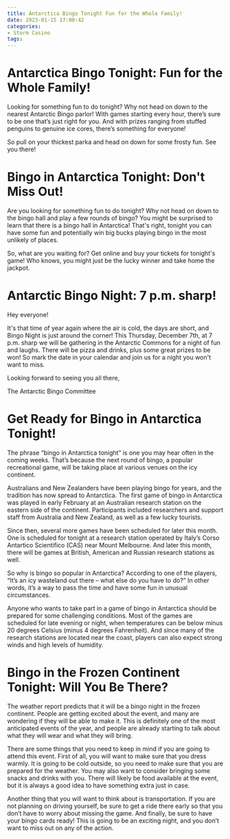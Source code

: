 ```yaml
---
title: Antarctica Bingo Tonight Fun for the Whole Family!
date: 2023-01-15 17:00:42
categories:
- Storm Casino
tags:
---
```



#  Antarctica Bingo Tonight: Fun for the Whole Family!

Looking for something fun to do tonight? Why not head on down to the nearest Antarctic Bingo parlor! With games starting every hour, there’s sure to be one that’s just right for you. And with prizes ranging from stuffed penguins to genuine ice cores, there’s something for everyone!

So pull on your thickest parka and head on down for some frosty fun. See you there!

#  Bingo in Antarctica Tonight: Don't Miss Out!

Are you looking for something fun to do tonight? Why not head on down to the bingo hall and play a few rounds of bingo? You might be surprised to learn that there is a bingo hall in Antarctica! That's right, tonight you can have some fun and potentially win big bucks playing bingo in the most unlikely of places.

So, what are you waiting for? Get online and buy your tickets for tonight's game! Who knows, you might just be the lucky winner and take home the jackpot.

#  Antarctic Bingo Night: 7 p.m. sharp!

Hey everyone!

It's that time of year again where the air is cold, the days are short, and Bingo Night is just around the corner! This Thursday, December 7th, at 7 p.m. sharp we will be gathering in the Antarctic Commons for a night of fun and laughs. There will be pizza and drinks, plus some great prizes to be won! So mark the date in your calendar and join us for a night you won't want to miss.

Looking forward to seeing you all there,

The Antarctic Bingo Committee

#  Get Ready for Bingo in Antarctica Tonight!

The phrase “bingo in Antarctica tonight” is one you may hear often in the coming weeks. That’s because the next round of bingo, a popular recreational game, will be taking place at various venues on the icy continent.

Australians and New Zealanders have been playing bingo for years, and the tradition has now spread to Antarctica. The first game of bingo in Antarctica was played in early February at an Australian research station on the eastern side of the continent. Participants included researchers and support staff from Australia and New Zealand, as well as a few lucky tourists.

Since then, several more games have been scheduled for later this month. One is scheduled for tonight at a research station operated by Italy’s Corso Antartico Scientifico (CAS) near Mount Melbourne. And later this month, there will be games at British, American and Russian research stations as well.

So why is bingo so popular in Antarctica? According to one of the players, “It’s an icy wasteland out there – what else do you have to do?” In other words, it’s a way to pass the time and have some fun in unusual circumstances.

Anyone who wants to take part in a game of bingo in Antarctica should be prepared for some challenging conditions. Most of the games are scheduled for late evening or night, when temperatures can be below minus 20 degrees Celsius (minus 4 degrees Fahrenheit). And since many of the research stations are located near the coast, players can also expect strong winds and high levels of humidity.

#  Bingo in the Frozen Continent Tonight: Will You Be There?

The weather report predicts that it will be a bingo night in the frozen continent. People are getting excited about the event, and many are wondering if they will be able to make it. This is definitely one of the most anticipated events of the year, and people are already starting to talk about what they will wear and what they will bring.

There are some things that you need to keep in mind if you are going to attend this event. First of all, you will want to make sure that you dress warmly. It is going to be cold outside, so you need to make sure that you are prepared for the weather. You may also want to consider bringing some snacks and drinks with you. There will likely be food available at the event, but it is always a good idea to have something extra just in case.

Another thing that you will want to think about is transportation. If you are not planning on driving yourself, be sure to get a ride there early so that you don’t have to worry about missing the game. And finally, be sure to have your bingo cards ready! This is going to be an exciting night, and you don’t want to miss out on any of the action.